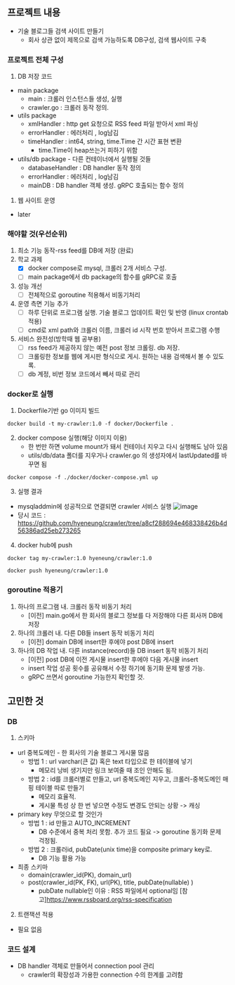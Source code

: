 ## 프로젝트 내용
* 기술 블로그들 검색 사이트 만들기
  * 회사 상관 없이 제목으로 검색 가능하도록 DB구성, 검색 웹사이트 구축
### 프로젝트 전체 구성
1. DB 저장 코드
* main package
  * main : 크롤러 인스턴스들 생성, 실행
  * crawler.go : 크롤러 동작 정의. 
* utils package
  * xmlHandler : http get 요청으로 RSS feed 파일 받아서 xml 파싱
  * errorHandler : 에러처리 , log남김
  * timeHandler : int64, string, time.Time 간 시간 표현 변환
    * time.Time이 heap쓰는거 피하기 위함
* utils/db package - 다른 컨테이너에서 실행될 것들
  * databaseHandler : DB handler 동작 정의
  * errorHandler : 에러처리 , log남김
  * mainDB : DB handler 객체 생성. gRPC 호출되는 함수 정의

1. 웹 사이트 운영
* later
### 해야할 것(우선순위)
1. 최소 기능 동작-rss feed를 DB에 저장 (완료)
2. 학교 과제
    * [x] docker compose로 mysql, 크롤러 2개 서비스 구성.
    * [ ] main package에서 db package의 함수를 gRPC로 호출
3. 성능 개선
    * [ ] 전체적으로 goroutine 적용해서 비동기처리
4. 운영 측면 기능 추가
    * [ ] 하루 단위로 프로그램 실행. 기술 블로그 업데이트 확인 및 반영 (linux crontab 적용)
    * [ ] cmd로 xml path와 크롤러 이름, 크롤러 id 시작 번호 받아서 프로그램 수행
5. 서비스 완전성(방학때 웹 공부용)
    * [ ] rss feed가 제공하지 않는 예전 post 정보 크롤링. db 저장. 
    * [ ] 크롤링한 정보를 웹에 게시판 형식으로 게시. 원하는 내용 검색해서 볼 수 있도록.
    * [ ] db 계정, 비번 정보 코드에서 빼서 따로 관리
###  docker로 실행
1. Dockerfile기반 go 이미지 빌드
```shell
docker build -t my-crawler:1.0 -f docker/Dockerfile .
```
2. docker compose 실행(해당 이미지 이용)
   * 한 번만 하면 volume mount가 돼서 컨테이너 지우고 다시 실행해도 남아 있음
   * utils/db/data 폴더를 지우거나 crawler.go 의 생성자에서 lastUpdated를 바꾸면 됨 
```shell
docker compose -f ./docker/docker-compose.yml up
```
3. 실행 결과
  * mysqladdmin에 성공적으로 연결되면 crawler 서비스 실행
![image](https://github.com/hyeneung/crawler/assets/71257602/7cb3f08c-a5c2-4947-8242-d713790da02b)
  * 당시 코드 : https://github.com/hyeneung/crawler/tree/a8cf288694e468338426b4d56386ad25eb273265
4. docker hub에 push
```shell
docker tag my-crawler:1.0 hyeneung/crawler:1.0
```
```shell
docker push hyeneung/crawler:1.0
```
### goroutine 적용기
1. 하나의 프로그램 내. 크롤러 동작 비동기 처리
     * [이전] main.go에서 한 회사의 블로그 정보를 다 저장해야 다른 회사꺼 DB에 저장
2. 하나의 크롤러 내. 다른 DB들 insert 동작 비동기 처리
     * [이전] domain DB에 insert한 후에야 post DB에 insert
3. 하나의 DB 작업 내. 다른 instance(record)들 DB insert 동작 비동기 처리
     * [이전] post DB에 이전 게시물 insert한 후에야 다음 게시물 insert
     * insert 작업 성공 횟수를 공유해서 수정 하기에 동기화 문제 발생 가능.
     * gRPC 쓰면서 goroutine 가능한지 확인할 것.
## 고민한 것
### DB
1. 스키마
 * url 중복도메인 - 한 회사의 기술 블로그 게시물 많음
    * 방법 1 : url varchar(큰 값) 혹은 text 타입으로 한 테이블에 넣기
      * 메모리 낭비 생기지만 링크 보여줄 때 조인 안해도 됨.
    * 방법 2 : id를 크롤러별로 만들고, url 중복도메인 지우고, 크롤러-중복도메인 매핑 테이블 따로 만들기
      * 메모리 효율적. 
      * 게시물 특성 상 한 번 넣으면 수정도 변경도 안되는 상황 -> 캐싱
 * primary key 무엇으로 할 것인가
    * 방법 1 : id 만들고 AUTO_INCREMENT
      * DB 수준에서 중복 처리 못함. 추가 코드 필요 -> goroutine 동기화 문제 걱정됨.
    * 방법 2 : 크롤러id, pubDate(unix time)을 composite primary key로.
      * DB 기능 활용 가능
 * 최종 스키마
   *  domain(crawler_id(PK), domain_url)
   *  post(crawler_id(PK, FK), url(PK), title, pubDate(nullable) )
      *  pubDate nullable인 이유 : RSS 파일에서 optional임 [참고]https://www.rssboard.org/rss-specification
2. 트랜잭션 적용
 * 필요 없음

### 코드 설계
 * DB handler 객체로 만들어서 connection pool 관리
   * crawler의 확장성과 가용한 connection 수의 한계를 고려함